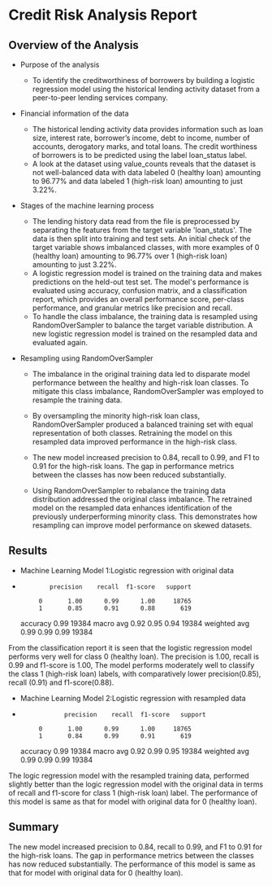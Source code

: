 # Credit Risk Analysis Report
## Overview of the Analysis
* Purpose of the analysis
  * To identify the creditworthiness of borrowers by building a logistic regression model using the historical lending activity dataset from a peer-to-peer lending services company.

* Financial information of the data
  * The historical lending activity data provides information such as loan size, interest rate, borrower’s income, debt to income, number of accounts, derogatory marks, and total loans. The credit worthiness of borrowers is to be predicted using the label loan_status label.
  * A look at the dataset using value_counts reveals that the dataset is not well-balanced data with data labeled 0 (healthy loan) amounting to 96.77% and data labeled 1 (high-risk loan) amounting to just 3.22%.

* Stages of the machine learning process
  * The lending history data read from the file is preprocessed by separating the features from the target variable 'loan_status'. The data is then split into training and test sets. An initial check of the target variable shows imbalanced classes, with more examples of 0 (healthy loan) amounting to 96.77% over 1 (high-risk loan) amounting to just 3.22%.
  * A logistic regression model is trained on the training data and makes predictions on the held-out test set. The model's performance is evaluated using accuracy, confusion matrix, and a classification report, which provides an overall performance score, per-class performance, and granular metrics like precision and recall.
  * To handle the class imbalance, the training data is resampled using RandomOverSampler to balance the target variable distribution. A new logistic regression model is trained on the resampled data and evaluated again.

* Resampling using RandomOverSampler 
  * The imbalance in the original training data led to disparate model performance between the healthy and high-risk loan classes. To mitigate this class imbalance, RandomOverSampler was employed to resample the training data.
  
  * By oversampling the minority high-risk loan class, RandomOverSampler produced a balanced training set with equal representation of both classes. Retraining the model on this resampled data improved performance in the high-risk class.
  
  * The new model increased precision to 0.84, recall to 0.99, and F1 to 0.91 for the high-risk loans. The gap in performance metrics between the classes has now been reduced substantially.
  
  * Using RandomOverSampler to rebalance the training data distribution addressed the original class imbalance. The retrained model on the resampled data enhances identification of the previously underperforming minority class. This demonstrates how resampling can improve model performance on skewed datasets.

## Results

* Machine Learning Model 1:Logistic regression with original data
*             precision    recall  f1-score   support

           0       1.00      0.99      1.00     18765
           1       0.85      0.91      0.88       619

     accuracy                          0.99     19384
   macro avg       0.92      0.95      0.94     19384
weighted avg       0.99      0.99      0.99     19384


From the classification report it is seen that the logistic regression model performs very well for class 0 (healthy loan). The precision is 1.00, recall is 0.99 and f1-score is 1.00,
The model performs moderately well to classify the class 1 (high-risk loan) labels, with comparatively lower precision(0.85), recall (0.91) and f1-score(0.88).



* Machine Learning Model 2:Logistic regression with resampled data
*                 precision    recall  f1-score   support

           0       1.00      0.99      1.00     18765
           1       0.84      0.99      0.91       619

    accuracy                           0.99     19384
   macro avg       0.92      0.99      0.95     19384
weighted avg       0.99      0.99      0.99     19384


The logic regression model with the resampled training data, performed slightly better than the logic regression model with the original data in terms of recall and f1-score for class 1 (high-risk loan) label.
The performance of this model is same as that for model with original data for 0 (healthy loan).

## Summary
The new model increased precision to 0.84, recall to 0.99, and F1 to 0.91 for the high-risk loans. The gap in performance metrics between the classes has now reduced substantially.
The performance of this model is same as that for model with original data for 0 (healthy loan).

